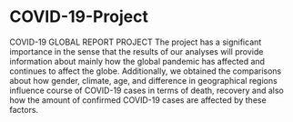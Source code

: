 # COVID-19-Project
COVID-19 GLOBAL REPORT PROJECT 
The project has a significant importance in the sense that the results of our analyses will provide information about mainly how the global pandemic has affected and continues to affect the globe. Additionally, we obtained the comparisons about how gender, climate, age, and difference in geographical regions influence course of COVID-19 cases in terms of death, recovery and also how the amount of confirmed COVID-19 cases are affected by these factors.
